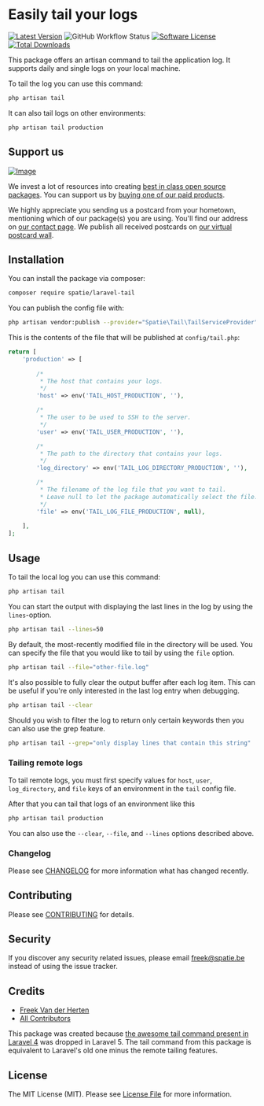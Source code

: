 # Easily tail your logs

[![Latest Version](https://img.shields.io/github/release/spatie/laravel-tail.svg?style=flat-square)](https://github.com/spatie/laravel-tail/releases)
![GitHub Workflow Status](https://img.shields.io/github/workflow/status/spatie/laravel-tail/run-tests?label=tests)
[![Software License](https://img.shields.io/badge/license-MIT-brightgreen.svg?style=flat-square)](LICENSE.md)
[![Total Downloads](https://img.shields.io/packagist/dt/spatie/laravel-tail.svg?style=flat-square)](https://packagist.org/packages/spatie/laravel-tail)

This package offers an artisan command to tail the application log. It supports daily and single logs on your local machine.

To tail the log you can use this command:

```bash
php artisan tail
```

It can also tail logs on other environments:

```bash
php artisan tail production
```

## Support us

[![Image](https://github-ads.s3.eu-central-1.amazonaws.com/laravel-tail.jpg?t=1)](https://spatie.be/github-ad-click/laravel-tail)

We invest a lot of resources into creating [best in class open source packages](https://spatie.be/open-source). You can support us by [buying one of our paid products](https://spatie.be/open-source/support-us).

We highly appreciate you sending us a postcard from your hometown, mentioning which of our package(s) you are using. You'll find our address on [our contact page](https://spatie.be/about-us). We publish all received postcards on [our virtual postcard wall](https://spatie.be/open-source/postcards).

## Installation

You can install the package via composer:

``` bash
composer require spatie/laravel-tail
```

You can publish the config file with:
```bash
php artisan vendor:publish --provider="Spatie\Tail\TailServiceProvider"
```

This is the contents of the file that will be published at `config/tail.php`:

```php
return [
    'production' => [
        
        /*
         * The host that contains your logs.
         */
        'host' => env('TAIL_HOST_PRODUCTION', ''),

        /*
         * The user to be used to SSH to the server.
         */
        'user' => env('TAIL_USER_PRODUCTION', ''),

        /*
         * The path to the directory that contains your logs.
         */
        'log_directory' => env('TAIL_LOG_DIRECTORY_PRODUCTION', ''),

        /*
         * The filename of the log file that you want to tail.
         * Leave null to let the package automatically select the file.
         */
        'file' => env('TAIL_LOG_FILE_PRODUCTION', null),
        
    ],
];
```

## Usage

To tail the local log you can use this command:

```bash
php artisan tail
```

You can start the output with displaying the last lines in the log by using the `lines`-option.

```bash
php artisan tail --lines=50
```

By default, the most-recently modified file in the directory will be used.
You can specify the file that you would like to tail by using the `file` option.

```bash
php artisan tail --file="other-file.log"
```

It's also possible to fully clear the output buffer after each log item.
This can be useful if you're only interested in the last log entry when debugging.

```bash
php artisan tail --clear
```

Should you wish to filter the log to return only certain keywords then you can also use the grep feature.

```bash
php artisan tail --grep="only display lines that contain this string"
```

### Tailing remote logs

To tail remote logs, you must first specify values for `host`, `user`, `log_directory`, and `file` keys of an environment in the `tail` config file.

After that you can tail that logs of an environment like this

```bash
php artisan tail production
```

You can also use the `--clear`, `--file`, and `--lines` options described above.

### Changelog

Please see [CHANGELOG](CHANGELOG.md) for more information what has changed recently.

## Contributing

Please see [CONTRIBUTING](CONTRIBUTING.md) for details.

## Security

If you discover any security related issues, please email freek@spatie.be instead of using the issue tracker.

## Credits

- [Freek Van der Herten](https://github.com/freekmurze)
- [All Contributors](../../contributors)

This package was created because [the awesome tail command present in Laravel 4](https://github.com/laravel/framework/blob/4.2/src/Illuminate/Foundation/Console/TailCommand.php) was dropped in Laravel 5. The tail command from this package is equivalent to Laravel's old one minus the remote tailing features.

## License

The MIT License (MIT). Please see [License File](LICENSE.md) for more information.
